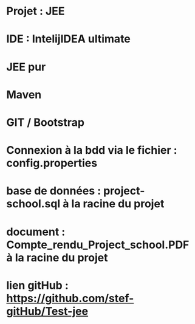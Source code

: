 # Projet : JEE
# IDE : IntelijIDEA ultimate
# JEE pur
# Maven
# GIT / Bootstrap
# Connexion à la bdd via le fichier : config.properties
# base de données : project-school.sql à la racine du projet
# document : Compte_rendu_Project_school.PDF à la racine du projet
# lien gitHub : https://github.com/stef-gitHub/Test-jee